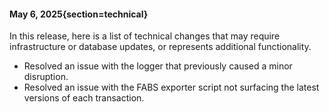 #### May 6, 2025{section=technical}

In this release, here is a list of technical changes that may require infrastructure or database updates, or represents additional functionality.

* Resolved an issue with the logger that previously caused a minor disruption.
* Resolved an issue with the FABS exporter script not surfacing the latest versions of each transaction.
